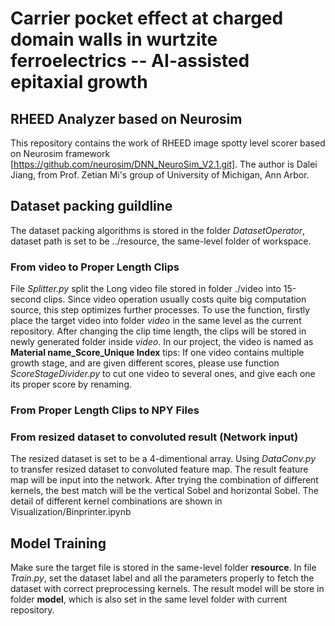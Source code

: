 # Carrier pocket effect at charged domain walls in wurtzite ferroelectrics -- AI-assisted epitaxial growth
## RHEED Analyzer based on Neurosim

This repository contains the work of RHEED image spotty level scorer based on Neurosim framework [https://github.com/neurosim/DNN_NeuroSim_V2.1.git]. The author is Dalei Jiang, from Prof. Zetian Mi's group of University of Michigan, Ann Arbor.
## Dataset packing guildline
The dataset packing algorithms is stored in the folder *DatasetOperator*, dataset path is set to be ../resource, the same-level folder of workspace.

### From **video** to **Proper Length Clips**
File *Splitter.py* split the Long video file stored in folder ./video into 15-second clips. Since video operation usually costs quite big computation source, this step optimizes further processes. To use the function, firstly place the target video into folder *video* in the same level as the current repository. After changing the clip time length, the clips will be stored in newly generated folder inside *video*. In our project, the video is named as **Material name_Score_Unique Index**
tips: If one video contains multiple growth stage, and are given different scores, please use function *ScoreStageDivider.py* to cut one video to several ones, and give each one its proper score by renaming.
### From **Proper Length Clips** to **NPY Files**

### From resized dataset to convoluted result (Network input)
The resized dataset is set to be a 4-dimentional array. Using *DataConv.py* to transfer resized dataset to convoluted feature map. The result feature map will be input into the network. After trying the combination of different kernels, the best match will be the vertical Sobel and horizontal Sobel. The detail of different kernel combinations are shown in Visualization/Binprinter.ipynb

## Model Training
Make sure the target file is stored in the same-level folder **resource**. In file *Train.py*, set the dataset label and all the parameters properly to fetch the dataset with correct preprocessing kernels. The result model will be store in folder **model**, which is also set in the same level folder with current repository.